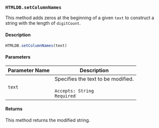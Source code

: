 ### `HTMLDB.setColumnNames`

This method adds zeros at the beginning of a given `text` to construct a string with the length of `digitCount`.

#### Description

```javascript
HTMLDB.setColumnNames(text)
```

#### Parameters

| Parameter Name             | Description                               |
| -------------------------- | ----------------------------------------- |
| `text` | Specifies the text to be modified.<br><br>`Accepts: String`<br>`Required` |

#### Returns

This method returns the modified string.